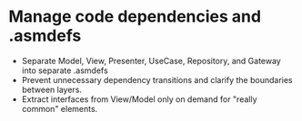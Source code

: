 # Manage code dependencies and .asmdefs

* Separate Model, View, Presenter, UseCase, Repository, and Gateway into separate .asmdefs
* Prevent unnecessary dependency transitions and clarify the boundaries between layers.
* Extract interfaces from View/Model only on demand for "really common" elements.
